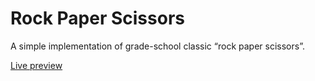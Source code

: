 # Rock Paper Scissors
A simple implementation of grade-school classic “rock paper scissors”.

[Live preview](https://elago-akwaake.github.io/rock-paper-scissors/)
